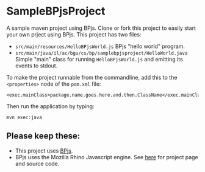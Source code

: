 # SampleBPjsProject

A sample maven project using BPjs. Clone or fork this project to easily start your own prject using BPjs. This project has two files:

* `src/main/resources/HelloBPjsWorld.js` BPjs "hello world" program.
* `src/main/java/il/ac/bgu/cs/bp/samplebpjsproject/HelloWorld.java` Simple "main" class for running `HelloBPjsWorld.js` and emitting its events to stdout.


To make the project runnable from the commandline, add this to the `<properties>` node of the `pom.xml` file:

    <exec.mainClass>package.name.goes.here.and.then.ClassName</exec.mainClass>

Then run the application by typing:

    mvn exec:java

## Please keep these:
* This project uses [BPjs](https://github.com/bThink-BGU/BPjs).
* BPjs uses the Mozilla Rhino Javascript engine. See [here](https://developer.mozilla.org/en-US/docs/Mozilla/Projects/Rhino) for project page and source code.

